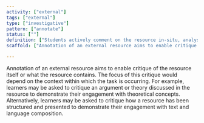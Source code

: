 ```yaml
---
activity: ["external"]
tags: ["external"]
type: ["investigative"]
pattern: ["annotate"]
status: [""]
definition: ["Students actively comment on the resource in-situ, analysing the resource and its structure and composition."]
scaffold: ["Annotation of an external resource aims to enable critique of the resource itself or what the resource contains. The focus of this critique would depend on the context within which the task is occurring. For example, learners may be asked to critique an argument or theory discussed in the resource to demonstrate their engagement with theoretical concepts. Alternatively, learners may be asked to critique how a resource has been structured and presented to demonstrate their engagement with text and language composition."]

---
```


Annotation of an external resource aims to enable critique of the resource itself or what the resource contains. The focus of this critique would depend on the context within which the task is occurring. For example, learners may be asked to critique an argument or theory discussed in the resource to demonstrate their engagement with theoretical concepts. Alternatively, learners may be asked to critique how a resource has been structured and presented to demonstrate their engagement with text and language composition.
